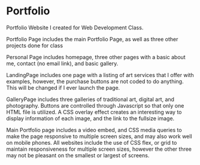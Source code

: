 # Portfolio
Portfolio Website I created for Web Development Class.

Portfolio Page includes the main Portfolio Page, as well as three other projects done for class

Personal Page includes homepage, three other pages with a basic about me, contact (no email link), and basic gallery.

LandingPage includes one page with a listing of art services that I offer with examples, however, the purchase buttons are not coded to do anything. This will be changed if I ever launch the page.

GalleryPage includes three galleries of traditional art, digital art, and photography. Buttons are controlled through Javascript so that only one HTML file is utilized. A CSS overlay effect creates an interesting way to display information of each image, and the link to the fullsize image.

Main Portfolio page includes a video embed, and CSS media queries to make the page responsive to multiple screen sizes, and may also work well on mobile phones. 
All websites include the use of CSS flex, or grid to maintain responsiveness for multiple screen sizes, however the other three may not be pleasant on the smallest or largest of screens.
